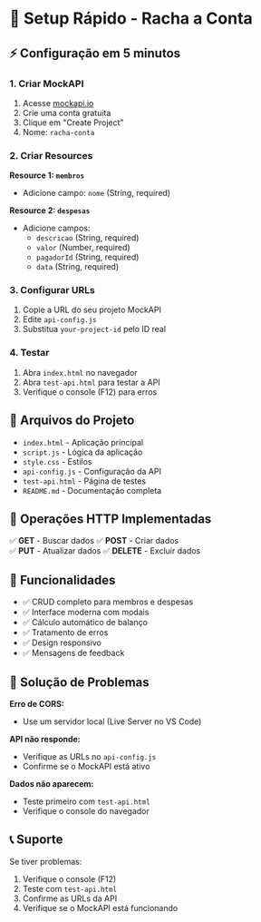 # 🚀 Setup Rápido - Racha a Conta

## ⚡ Configuração em 5 minutos

### 1. Criar MockAPI
1. Acesse [mockapi.io](https://mockapi.io/)
2. Crie uma conta gratuita
3. Clique em "Create Project"
4. Nome: `racha-conta`

### 2. Criar Resources

**Resource 1: `membros`**
- Adicione campo: `nome` (String, required)

**Resource 2: `despesas`**
- Adicione campos:
  - `descricao` (String, required)
  - `valor` (Number, required)
  - `pagadorId` (String, required)
  - `data` (String, required)

### 3. Configurar URLs
1. Copie a URL do seu projeto MockAPI
2. Edite `api-config.js`
3. Substitua `your-project-id` pelo ID real

### 4. Testar
1. Abra `index.html` no navegador
2. Abra `test-api.html` para testar a API
3. Verifique o console (F12) para erros

## 📁 Arquivos do Projeto

- `index.html` - Aplicação principal
- `script.js` - Lógica da aplicação
- `style.css` - Estilos
- `api-config.js` - Configuração da API
- `test-api.html` - Página de testes
- `README.md` - Documentação completa

## 🔧 Operações HTTP Implementadas

✅ **GET** - Buscar dados
✅ **POST** - Criar dados  
✅ **PUT** - Atualizar dados
✅ **DELETE** - Excluir dados

## 🎯 Funcionalidades

- ✅ CRUD completo para membros e despesas
- ✅ Interface moderna com modais
- ✅ Cálculo automático de balanço
- ✅ Tratamento de erros
- ✅ Design responsivo
- ✅ Mensagens de feedback

## 🐛 Solução de Problemas

**Erro de CORS:**
- Use um servidor local (Live Server no VS Code)

**API não responde:**
- Verifique as URLs no `api-config.js`
- Confirme se o MockAPI está ativo

**Dados não aparecem:**
- Teste primeiro com `test-api.html`
- Verifique o console do navegador

## 📞 Suporte

Se tiver problemas:
1. Verifique o console (F12)
2. Teste com `test-api.html`
3. Confirme as URLs da API
4. Verifique se o MockAPI está funcionando 